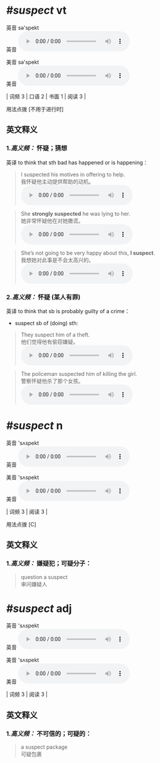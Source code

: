 # ***\#suspect*** vt
英音 sə'spekt  
英音
<audio src="./media/suspect1.aac" controls="controls"></audio>

美音 sə'spekt  
美音
<audio src="./media/suspect.aac" controls="controls"></audio>



| 词频 3 | 口语 2 | 书面 1 | 阅读 3 |  

用法点拨  [不用于进行时]

英文释义
---
### 1.*高义频：* **怀疑；猜想**  
英译 to think that sth bad has happened or is happening：

 > I suspected his motives in offering to help.   
 > 我怀疑他主动提供帮助的动机。    
<audio src="./media/suspect-1.aac" controls="controls"></audio>

 > She **strongly suspected** he was lying to her.   
 > 她非常怀疑他在对她撒谎。    
<audio src="./media/suspect-2.aac" controls="controls"></audio>

 > She’s not going to be very happy about this, **I suspect**.   
 > 我想她对此事是不会太高兴的。    
<audio src="./media/suspect-3.aac" controls="controls"></audio>

### 2.*高义频：* **怀疑 (某人有罪)**  
英译 to think that sb is probably guilty of a crime：

- suspect sb of (doing) sth:

 > They suspect him of a theft.   
 > 他们觉得他有偷窃嫌疑。    
<audio src="./media/suspect-4.aac" controls="controls"></audio>

 > The policeman suspected him of killing the girl.   
 > 警察怀疑他杀了那个女孩。    
<audio src="./media/suspect-5.aac" controls="controls"></audio>


# ***\#suspect*** n
英音 'sʌspekt  
英音
<audio src="./media/suspect-B.aac" controls="controls"></audio>

美音 'sʌspekt  
美音
<audio src="./media/suspect-n-adj.aac" controls="controls"></audio>



| 词频 3 | 阅读 3 |  

用法点拨  [C]

英文释义
---
### 1.*高义频：* **嫌疑犯；可疑分子：**  

 > question a suspect   
 > 审问嫌疑人    


# ***\#suspect*** adj
英音 'sʌspekt  
英音
<audio src="./media/suspect-B.aac" controls="controls"></audio>

美音 'sʌspekt  
美音
<audio src="./media/suspect-n-adj.aac" controls="controls"></audio>



| 词频 3 | 阅读 3 |  

英文释义
---
### 1.*高义频：* **不可信的；可疑的：**  

 > a suspect package   
 > 可疑包裹    


